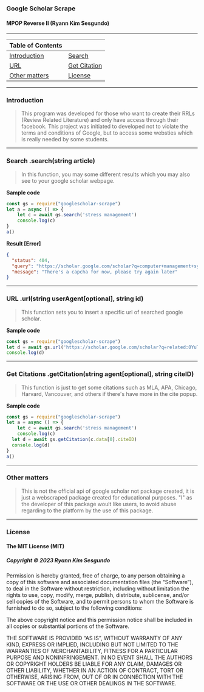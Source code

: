 ### Google Scholar Scrape
#### MPOP Reverse II (Ryann Kim Sesgundo)
---
| Table of Contents | |
|---|---|
| [Introduction](#introduction) | [Search](#search-searchstring-article) |
| [URL](#url-urlstring-useragentoptional-string-id) | [Get Citation](#get-citations-getcitationstring-agentoptional-string-citeid) |
| [Other matters](#other-matters) | [License](#license) |

---
### Introduction

> This program was developed for those who want to create their RRLs (Review Related Literature) and only have access through their facebook. This project was initiated to developed not to violate the terms and conditions of Google, but to access some websties which is really needed by some students.
---
### Search .search(string article)

> In this function, you may some different results which you may also see to your google scholar webpage.

**Sample code**
```Javascript
const gs = require("googlescholar-scrape")
let a = async () => {
	let c = await gs.search('stress management')
	console.log(c)
}
a()
```
**Result [Error]**
```JSON
{
  "status": 404,
  "query": "https://scholar.google.com/scholar?q=computer+management+system",
  "message": "There's a capcha for now, please try again later"
}
```
---
### URL .url(string userAgent[optional], string id)
> This function sets you to insert a specific url of searched google scholar.

**Sample code**
``` Javascript
const gs = require("googlescholar-scrape")
let d = await gs.url('https://scholar.google.com/scholar?q=related:0YuT_-rgrZEJ:scholar.google.com/&scioq=stress+management&hl=en&oe=ASCII&as_sdt=0,5')
console.log(d)
```
---
### Get Citations .getCitation(string agent[optional], string citeID)
> This function is just to get some citations such as MLA, APA, Chicago, Harvard, Vancouver, and others if there's have more in the cite popup.

**Sample code**
```Javascript
const gs = require("googlescholar-scrape")
let a = async () => {
	let c = await gs.search('stress management')
	console.log(c)
  let d = await gs.getCitation(c.data[0].citeID)
  console.log(d)
}
a()
```
---
### Other matters
> This is not the official api of google scholar not package created, it is just a webscraped package created for educational purposes. "I" as the developer of this package woult like users, to avoid abuse regarding to the platform by the use of this package.

---
### License
#### The MIT License (MIT)
##### Copyright © 2023 Ryann Kim Sesgundo

Permission is hereby granted, free of charge, to any person obtaining a copy of this software and associated documentation files (the “Software”), to deal in the Software without restriction, including without limitation the rights to use, copy, modify, merge, publish, distribute, sublicense, and/or sell copies of the Software, and to permit persons to whom the Software is furnished to do so, subject to the following conditions:

The above copyright notice and this permission notice shall be included in all copies or substantial portions of the Software.

THE SOFTWARE IS PROVIDED “AS IS”, WITHOUT WARRANTY OF ANY KIND, EXPRESS OR IMPLIED, INCLUDING BUT NOT LIMITED TO THE WARRANTIES OF MERCHANTABILITY, FITNESS FOR A PARTICULAR PURPOSE AND NONINFRINGEMENT. IN NO EVENT SHALL THE AUTHORS OR COPYRIGHT HOLDERS BE LIABLE FOR ANY CLAIM, DAMAGES OR OTHER LIABILITY, WHETHER IN AN ACTION OF CONTRACT, TORT OR OTHERWISE, ARISING FROM, OUT OF OR IN CONNECTION WITH THE SOFTWARE OR THE USE OR OTHER DEALINGS IN THE SOFTWARE.